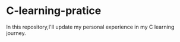 # C-learning-pratice
In this repository,I'll update my personal experience in my C learning journey.

